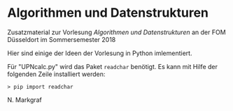 # Algorithmen und Datenstrukturen

Zusatzmaterial zur Vorlesung *Algorithmen und Datenstrukturen* an der FOM Düsseldort im Sommersemester 2018 

Hier sind einige der Ideen der Vorlesung in Python imlementiert.

Für "UPNcalc.py" wird das Paket `readchar` benötigt. Es kann mit Hilfe der folgenden Zeile installiert werden:

```
> pip import readchar
```


N. Markgraf